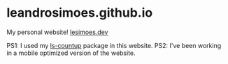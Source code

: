 # leandrosimoes.github.io
My personal website! 
[lesimoes.dev](https://lesimoes.dev)

PS1: I used my [ls-countup](https://github.com/leandrosimoes/ls-countup) package in this website.
PS2: I've been working in a mobile optimized version of the website.

